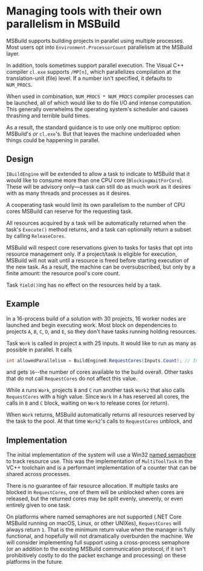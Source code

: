 # Managing tools with their own parallelism in MSBuild

MSBuild supports building projects in parallel using multiple processes. Most users opt into `Environment.ProcessorCount` parallelism at the MSBuild layer.

In addition, tools sometimes support parallel execution. The Visual C++ compiler `cl.exe` supports `/MP[n]`, which parallelizes compilation at the translation-unit (file) level. If a number isn't specified, it defaults to `NUM_PROCS`.

When used in combination, `NUM_PROCS * NUM_PROCS` compiler processes can be launched, all of which would like to do file I/O and intense computation. This generally overwhelms the operating system's scheduler and causes thrashing and terrible build times.

As a result, the standard guidance is to use only one multiproc option: MSBuild's _or_ `cl.exe`'s. But that leaves the machine underloaded when things could be happening in parallel.

## Design

`IBuildEngine` will be extended to allow a task to indicate to MSBuild that it would like to consume more than one CPU core (`BlockingWaitForCore`). These will be advisory only—a task can still do as much work as it desires with as many threads and processes as it desires.

A cooperating task would limit its own parallelism to the number of CPU cores MSBuild can reserve for the requesting task.

All resources acquired by a task will be automatically returned when the task's `Execute()` method returns, and a task can optionally return a subset by calling `ReleaseCores`.

MSBuild will respect core reservations given to tasks for tasks that opt into resource management only. If a project/task is eligible for execution, MSBuild will not wait until a resource is freed before starting execution of the new task. As a result, the machine can be oversubscribed, but only by a finite amount: the resource pool's core count.

Task `Yield()`ing has no effect on the resources held by a task.

## Example

In a 16-process build of a solution with 30 projects, 16 worker nodes are launched and begin executing work. Most block on dependencies to projects `A`, `B`, `C`, `D`, and `E`, so they don't have tasks running holding resources.

Task `Work` is called in project `A` with 25 inputs. It would like to run as many as possible in parallel. It calls

```C#
int allowedParallelism = BuildEngine8.RequestCores(Inputs.Count); // Inputs.Count == 25
```

and gets `16`--the number of cores available to the build overall. Other tasks that do not call `RequestCores` do not affect this value.

While `A` runs `Work`, projects `B` and `C` run another task `Work2` that also calls `RequestCores` with a high value. Since `Work` in `A` has reserved all cores, the calls in `B` and `C` block, waiting on `Work` to release cores (or return).

When `Work` returns, MSBuild automatically returns all resources reserved by the task to the pool. At that time `Work2`'s calls to `RequestCores` unblock, and

## Implementation

The initial implementation of the system will use a Win32 [named semaphore](https://docs.microsoft.com/windows/win32/sync/semaphore-objects) to track resource use. This was the implementation of `MultiToolTask` in the VC++ toolchain and is a performant implementation of a counter that can be shared across processes.

There is no guarantee of fair resource allocation. If multiple tasks are blocked in `RequestCores`, one of them will be unblocked when cores are released, but the returned cores may be split evenly, unevenly, or even entirely given to one task.

On platforms where named semaphores are not supported (.NET Core MSBuild running on macOS, Linux, or other UNIXes), `RequestCores` will always return `1`. That is the minimum return value when the manager is fully functional, and hopefully will not dramatically overburden the machine. We will consider implementing full support using a cross-process semaphore (or an addition to the existing MSBuild communication protocol, if it isn't prohibitively costly to do the packet exchange and processing) on these platforms in the future.
